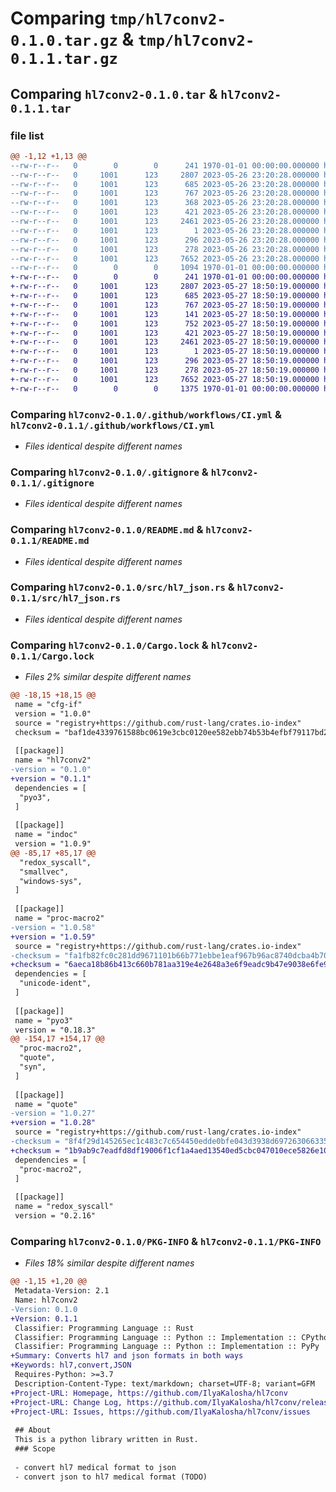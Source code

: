 # Comparing `tmp/hl7conv2-0.1.0.tar.gz` & `tmp/hl7conv2-0.1.1.tar.gz`

## Comparing `hl7conv2-0.1.0.tar` & `hl7conv2-0.1.1.tar`

### file list

```diff
@@ -1,12 +1,13 @@
--rw-r--r--   0        0        0      241 1970-01-01 00:00:00.000000 hl7conv2-0.1.0/Cargo.toml
--rw-r--r--   0     1001      123     2807 2023-05-26 23:20:28.000000 hl7conv2-0.1.0/.github/workflows/CI.yml
--rw-r--r--   0     1001      123      685 2023-05-26 23:20:28.000000 hl7conv2-0.1.0/.gitignore
--rw-r--r--   0     1001      123      767 2023-05-26 23:20:28.000000 hl7conv2-0.1.0/README.md
--rw-r--r--   0     1001      123      368 2023-05-26 23:20:28.000000 hl7conv2-0.1.0/pyproject.toml
--rw-r--r--   0     1001      123      421 2023-05-26 23:20:28.000000 hl7conv2-0.1.0/src/hl7_example.txt
--rw-r--r--   0     1001      123     2461 2023-05-26 23:20:28.000000 hl7conv2-0.1.0/src/hl7_json.rs
--rw-r--r--   0     1001      123        1 2023-05-26 23:20:28.000000 hl7conv2-0.1.0/src/json_hl7.rs
--rw-r--r--   0     1001      123      296 2023-05-26 23:20:28.000000 hl7conv2-0.1.0/src/lib.rs
--rw-r--r--   0     1001      123      278 2023-05-26 23:20:28.000000 hl7conv2-0.1.0/src/utils.rs
--rw-r--r--   0     1001      123     7652 2023-05-26 23:20:28.000000 hl7conv2-0.1.0/Cargo.lock
--rw-r--r--   0        0        0     1094 1970-01-01 00:00:00.000000 hl7conv2-0.1.0/PKG-INFO
+-rw-r--r--   0        0        0      241 1970-01-01 00:00:00.000000 hl7conv2-0.1.1/Cargo.toml
+-rw-r--r--   0     1001      123     2807 2023-05-27 18:50:19.000000 hl7conv2-0.1.1/.github/workflows/CI.yml
+-rw-r--r--   0     1001      123      685 2023-05-27 18:50:19.000000 hl7conv2-0.1.1/.gitignore
+-rw-r--r--   0     1001      123      767 2023-05-27 18:50:19.000000 hl7conv2-0.1.1/README.md
+-rw-r--r--   0     1001      123      141 2023-05-27 18:50:19.000000 hl7conv2-0.1.1/lint.sh
+-rw-r--r--   0     1001      123      752 2023-05-27 18:50:19.000000 hl7conv2-0.1.1/pyproject.toml
+-rw-r--r--   0     1001      123      421 2023-05-27 18:50:19.000000 hl7conv2-0.1.1/src/hl7_example.txt
+-rw-r--r--   0     1001      123     2461 2023-05-27 18:50:19.000000 hl7conv2-0.1.1/src/hl7_json.rs
+-rw-r--r--   0     1001      123        1 2023-05-27 18:50:19.000000 hl7conv2-0.1.1/src/json_hl7.rs
+-rw-r--r--   0     1001      123      296 2023-05-27 18:50:19.000000 hl7conv2-0.1.1/src/lib.rs
+-rw-r--r--   0     1001      123      278 2023-05-27 18:50:19.000000 hl7conv2-0.1.1/src/utils.rs
+-rw-r--r--   0     1001      123     7652 2023-05-27 18:50:19.000000 hl7conv2-0.1.1/Cargo.lock
+-rw-r--r--   0        0        0     1375 1970-01-01 00:00:00.000000 hl7conv2-0.1.1/PKG-INFO
```

### Comparing `hl7conv2-0.1.0/.github/workflows/CI.yml` & `hl7conv2-0.1.1/.github/workflows/CI.yml`

 * *Files identical despite different names*

### Comparing `hl7conv2-0.1.0/.gitignore` & `hl7conv2-0.1.1/.gitignore`

 * *Files identical despite different names*

### Comparing `hl7conv2-0.1.0/README.md` & `hl7conv2-0.1.1/README.md`

 * *Files identical despite different names*

### Comparing `hl7conv2-0.1.0/src/hl7_json.rs` & `hl7conv2-0.1.1/src/hl7_json.rs`

 * *Files identical despite different names*

### Comparing `hl7conv2-0.1.0/Cargo.lock` & `hl7conv2-0.1.1/Cargo.lock`

 * *Files 2% similar despite different names*

```diff
@@ -18,15 +18,15 @@
 name = "cfg-if"
 version = "1.0.0"
 source = "registry+https://github.com/rust-lang/crates.io-index"
 checksum = "baf1de4339761588bc0619e3cbc0120ee582ebb74b53b4efbf79117bd2da40fd"
 
 [[package]]
 name = "hl7conv2"
-version = "0.1.0"
+version = "0.1.1"
 dependencies = [
  "pyo3",
 ]
 
 [[package]]
 name = "indoc"
 version = "1.0.9"
@@ -85,17 +85,17 @@
  "redox_syscall",
  "smallvec",
  "windows-sys",
 ]
 
 [[package]]
 name = "proc-macro2"
-version = "1.0.58"
+version = "1.0.59"
 source = "registry+https://github.com/rust-lang/crates.io-index"
-checksum = "fa1fb82fc0c281dd9671101b66b771ebbe1eaf967b96ac8740dcba4b70005ca8"
+checksum = "6aeca18b86b413c660b781aa319e4e2648a3e6f9eadc9b47e9038e6fe9f3451b"
 dependencies = [
  "unicode-ident",
 ]
 
 [[package]]
 name = "pyo3"
 version = "0.18.3"
@@ -154,17 +154,17 @@
  "proc-macro2",
  "quote",
  "syn",
 ]
 
 [[package]]
 name = "quote"
-version = "1.0.27"
+version = "1.0.28"
 source = "registry+https://github.com/rust-lang/crates.io-index"
-checksum = "8f4f29d145265ec1c483c7c654450edde0bfe043d3938d6972630663356d9500"
+checksum = "1b9ab9c7eadfd8df19006f1cf1a4aed13540ed5cbc047010ece5826e10825488"
 dependencies = [
  "proc-macro2",
 ]
 
 [[package]]
 name = "redox_syscall"
 version = "0.2.16"
```

### Comparing `hl7conv2-0.1.0/PKG-INFO` & `hl7conv2-0.1.1/PKG-INFO`

 * *Files 18% similar despite different names*

```diff
@@ -1,15 +1,20 @@
 Metadata-Version: 2.1
 Name: hl7conv2
-Version: 0.1.0
+Version: 0.1.1
 Classifier: Programming Language :: Rust
 Classifier: Programming Language :: Python :: Implementation :: CPython
 Classifier: Programming Language :: Python :: Implementation :: PyPy
+Summary: Converts hl7 and json formats in both ways
+Keywords: hl7,convert,JSON
 Requires-Python: >=3.7
 Description-Content-Type: text/markdown; charset=UTF-8; variant=GFM
+Project-URL: Homepage, https://github.com/IlyaKalosha/hl7conv
+Project-URL: Change Log, https://github.com/IlyaKalosha/hl7conv/releases
+Project-URL: Issues, https://github.com/IlyaKalosha/hl7conv/issues
 
 ## About
 This is a python library written in Rust.
 ### Scope
 
 - convert hl7 medical format to json
 - convert json to hl7 medical format (TODO)
```

